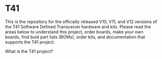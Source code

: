 # T41

This is the repository for the officially released V10, V11, and V12 versions of the T41 Software Defined Transceiver hardware and kits.  Please read the areas below to understand this project, order boards, make your own boards, find buid part lists (BOMs), order kits, and documentation that supports the T41 project.

What is the T41 project?
